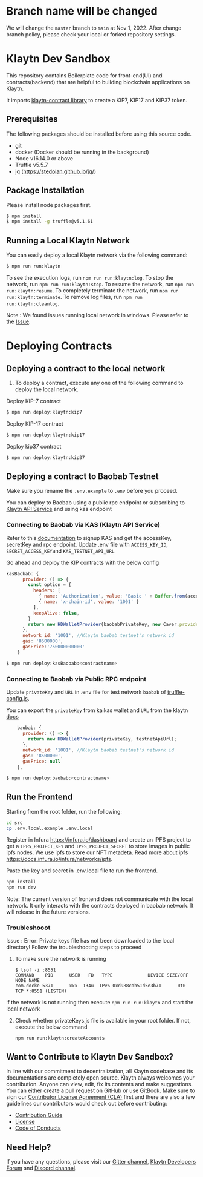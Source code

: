 # Branch name will be changed

We will change the `master` branch to `main` at Nov 1, 2022. 
After change branch policy, please check your local or forked repository settings.

# Klaytn Dev Sandbox

This repository contains Boilerplate code for front-end(UI) and contracts(backend) that are helpful to building blockchain applications on Klaytn.

It imports [klaytn-contract library](https://github.com/klaytn/klaytn-contracts/tree/master/contracts) to create a KIP7, KIP17 and KIP37 token. 

## Prerequisites

The following packages should be installed before using this source code.

- git
- docker (Docker should be running in the background)
- Node v16.14.0 or above
- Truffle v5.5.7
- jq (https://stedolan.github.io/jq/)

## Package Installation

Please install node packages first.

```bash
$ npm install
$ npm install -g truffle@v5.1.61
```

## Running a Local Klaytn Network

You can easily deploy a local Klaytn network via the following command:

```bash
$ npm run run:klaytn
```

To see the execution logs, run `npm run run:klaytn:log`.
To stop the network, run `npm run run:klaytn:stop`.
To resume the network, run `npm run run:klaytn:resume`.
To completely terminate the network, run `npm run run:klaytn:terminate`.
To remove log files, run `npm run run:klaytn:cleanlog`.

Note : We found issues running local network in windows. Please refer to the [Issue](https://github.com/klaytn/klaytn-dev-sandbox/issues/44). 
# Deploying Contracts

## Deploying a contract to the local network

1. To deploy a contract, execute any one of the following command to deploy the local network.

Deploy KIP-7 contract

```bash
$ npm run deploy:klaytn:kip7
```

Deploy KIP-17 contract

```bash
$ npm run deploy:klaytn:kip17
```

Deploy kip37 contract

```bash
$ npm run deploy:klaytn:kip37
```

## Deploying a contract to Baobab Testnet
Make sure you rename the `.env.example` to `.env` before you proceed. 

You can deploy to Baobab using a public rpc endpoint or subscribing to [Klaytn API Service](https://console.klaytnapi.com/en/auth/signup) and using kas endpoint 

### Connecting to Baobab via KAS (Klaytn API Service)

Refer to this [documentation](https://docs.klaytnapi.com/v/en/getting-started/get-ready) to signup KAS and get the accessKey, secretKey and rpc endpoint. Update .env file with `ACCESS_KEY_ID`, `SECRET_ACCESS_KEY`and `KAS_TESTNET_API_URL` 

Go ahead and deploy the KIP contracts with the below config 

```truffle-config.js
kasBaobab: {
      provider: () => {
        const option = {
          headers: [
            { name: 'Authorization', value: 'Basic ' + Buffer.from(accessKeyId + ':' + secretAccessKey).toString('base64') },
            { name: 'x-chain-id', value: '1001' }
          ],
          keepAlive: false,
        }
        return new HDWalletProvider(baobabPrivateKey, new Caver.providers.HttpProvider(kasTestnetApiUrl, option))
      },
      network_id: '1001', //Klaytn baobab testnet's network id
      gas: '8500000',
      gasPrice:'750000000000'
    }
```

```bash
$ npm run deploy:kasBaobab:<contractname> 
```

### Connecting to Baobab via Public RPC endpoint
Update `privateKey` and `URL` in .env file for test network `baobab` of [truffle-config.js](./truffle-config.js).

You can export the `privateKey` from kaikas wallet and `URL` from the klaytn [docs](https://docs.klaytn.foundation/dapp/json-rpc/public-en)

```js
    baobab: {
      provider: () => {
        return new HDWalletProvider(privateKey, testnetApiUrl);
      },
      network_id: '1001', //Klaytn baobab testnet's network id
      gas: '8500000',
      gasPrice: null
    },
```

```bash
$ npm run deploy:baobab:<contractname>
```

## Run the Frontend

Starting from the root folder, run the following:

```bash
cd src
cp .env.local.example .env.local
```
Register in Infura https://infura.io/dashboard and create an IPFS project to get a `IPFS_PROJECT_KEY` and `IPFS_PROJECT_SECRET` to store images in public ipfs nodes. We use ipfs to store our NFT metadeta. Read more about ipfs https://docs.infura.io/infura/networks/ipfs. 

Paste the key and secret in .env.local file to run the frontend. 

```bash
npm install
npm run dev
```
Note: The current version of frontend does not communicate with the local network. It only interacts with the contracts deployed in baobab network. It will release in the future versions.

### Troubleshooot
Issue : Error: Private keys file has not been downloaded to the local directory! Follow the troubleshooting steps to proceed

1. To make sure the network is running 

    ```
    $ lsof -i :8551
    COMMAND    PID      USER   FD   TYPE             DEVICE SIZE/OFF NODE NAME
    com.docke 5371      xxx  134u  IPv6 0xd988cab51d5e3b71      0t0  TCP *:8551 (LISTEN)
    ```
if the network is not running then execute ```npm run run:klaytn``` and start the local network 

2. Check whether privateKeys.js file is available in your root folder. If not, execute the below command

    ```npm run run:klaytn:createAccounts```


## Want to Contribute to Klaytn Dev Sandbox? <a id="want-to-contribute"></a>

In line with our commitment to decentralization, all Klaytn codebase and its documentations are completely open source. Klaytn always welcomes your contribution. Anyone can view, edit, fix its contents and make suggestions. You can either create a pull request on GitHub or use GitBook. Make sure to sign our [Contributor License Agreement (CLA)](https://cla-assistant.io/klaytn/klaytn-dev-sandbox) first and there are also a few guidelines our contributors would check out before contributing:

- [Contribution Guide](./CONTRIBUTING.md)
- [License](./LICENSE)
- [Code of Conducts](./code-of-conduct.md)

## Need Help? <a href="#need-help" id="need-help"></a>

If you have any questions, please visit our [Gitter channel](https://gitter.im/klaytn/klaytn-dev-sandbox?utm_source=share-link&utm_medium=link&utm_campaign=share-link), [Klaytn Developers Forum](https://forum.klaytn.com/) and [Discord channel](https://discord.gg/mWsHFqN5Zf).